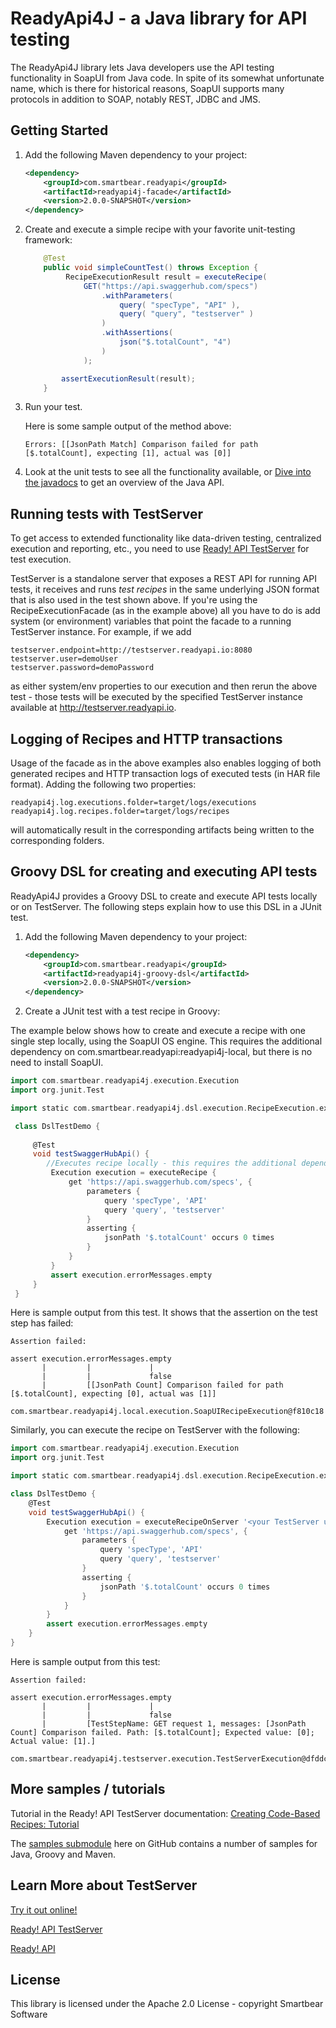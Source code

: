 # ReadyApi4J - a Java library for API testing

The ReadyApi4J library lets Java developers use the API testing functionality in SoapUI from Java code. 
In spite of its somewhat unfortunate name, which is there for historical reasons, SoapUI supports many protocols in 
addition to SOAP, notably REST, JDBC and JMS.

## Getting Started

1. Add the following Maven dependency to your project:
 
	```xml
	<dependency>
		<groupId>com.smartbear.readyapi</groupId>
		<artifactId>readyapi4j-facade</artifactId>
		<version>2.0.0-SNAPSHOT</version>
	</dependency>
	```

2. Create and execute a simple recipe with your favorite unit-testing framework:

	```java
	    @Test
        public void simpleCountTest() throws Exception {
             RecipeExecutionResult result = executeRecipe(
                 GET("https://api.swaggerhub.com/specs")
                     .withParameters(
                         query( "specType", "API" ),
                         query( "query", "testserver" )
                     )
                     .withAssertions(
                         json("$.totalCount", "4")
                     )                 
                 );
    
            assertExecutionResult(result);
        }
	```

3. Run your test.

    Here is some sample output of the method above:
    ```
    Errors: [[JsonPath Match] Comparison failed for path [$.totalCount], expecting [1], actual was [0]] 
    ```

4. Look at the unit tests to see all the functionality available, or [Dive into the javadocs](http://smartbear.github.io/readyapi4j/apidocs/) to get an overview of the Java API.

## Running tests with TestServer

To get access to extended functionality like data-driven testing, centralized execution and reporting, etc., you 
need to use [Ready! API TestServer](http://readyapi.smartbear.com/testserver/start) for test execution. 

TestServer is a standalone server that exposes a REST API for running API tests, it receives and runs *test recipes* 
in the same underlying JSON format that is also used in the test shown above. If you're using the RecipeExecutionFacade 
(as in the example above) all you have to do is add system (or environment) variables that point the facade to a 
running TestServer instance. For example, if we add

```
testserver.endpoint=http://testserver.readyapi.io:8080
testserver.user=demoUser
testserver.password=demoPassword
```
	
as either system/env properties to our execution and then rerun the above test - those tests will be executed by the 
specified TestServer instance available at http://testserver.readyapi.io.

## Logging of Recipes and HTTP transactions

Usage of the facade as in the above examples also enables logging of both generated recipes and HTTP transaction logs 
of executed tests (in HAR file format). Adding the following two properties:

```
readyapi4j.log.executions.folder=target/logs/executions
readyapi4j.log.recipes.folder=target/logs/recipes
```

will automatically result in the corresponding artifacts being written to the corresponding folders.

## Groovy DSL for creating and executing API tests

ReadyApi4J provides a Groovy DSL to create and execute API tests locally or on TestServer. 
The following steps explain how to use this DSL in a JUnit test.

1. Add the following Maven dependency to your project:
 
	```xml
	<dependency>
		<groupId>com.smartbear.readyapi</groupId>
		<artifactId>readyapi4j-groovy-dsl</artifactId>
		<version>2.0.0-SNAPSHOT</version>
	</dependency>
	```

2. Create a JUnit test with a test recipe in Groovy:

  The example below shows how to create and execute a recipe with one single step locally, using the SoapUI OS engine. 
  This requires the additional dependency on com.smartbear.readyapi:readyapi4j-local, but there is no need to install SoapUI. 
   ```groovy
   import com.smartbear.readyapi4j.execution.Execution
   import org.junit.Test
   
   import static com.smartbear.readyapi4j.dsl.execution.RecipeExecution.executeRecipe

    class DslTestDemo {
    
        @Test
        void testSwaggerHubApi() {
           //Executes recipe locally - this requires the additional dependency com.smartbear.readyapi:readyapi4j-local
            Execution execution = executeRecipe {
                get 'https://api.swaggerhub.com/specs', {
                    parameters {
                        query 'specType', 'API'
                        query 'query', 'testserver'
                    }
                    asserting {
                        jsonPath '$.totalCount' occurs 0 times
                    }
                }
            }
            assert execution.errorMessages.empty
        }
    }   
   ```
   Here is sample output from this test. It shows that the assertion on the test step has failed:
   ```
   Assertion failed: 
   
   assert execution.errorMessages.empty
          |         |             |
          |         |             false
          |         [[JsonPath Count] Comparison failed for path [$.totalCount], expecting [0], actual was [1]]
          com.smartbear.readyapi4j.local.execution.SoapUIRecipeExecution@f810c18
   ```
   
   Similarly, you can execute the recipe on TestServer with the following:
   ```groovy
   import com.smartbear.readyapi4j.execution.Execution
   import org.junit.Test
   
   import static com.smartbear.readyapi4j.dsl.execution.RecipeExecution.executeRecipeOnServer
   
   class DslTestDemo {
       @Test
       void testSwaggerHubApi() {
           Execution execution = executeRecipeOnServer '<your TestServer url, e.g. http://localhost:8080>', '<your user>', '<your password>', {
               get 'https://api.swaggerhub.com/specs', {
                   parameters {
                       query 'specType', 'API'
                       query 'query', 'testserver'
                   }
                   asserting {
                       jsonPath '$.totalCount' occurs 0 times
                   }
               }
           }
           assert execution.errorMessages.empty
       }
   }
   ```
Here is sample output from this test:
```
Assertion failed: 

assert execution.errorMessages.empty
       |         |             |
       |         |             false
       |         [TestStepName: GET request 1, messages: [JsonPath Count] Comparison failed. Path: [$.totalCount]; Expected value: [0]; Actual value: [1].]
       com.smartbear.readyapi4j.testserver.execution.TestServerExecution@dfddc9a
```
## More samples / tutorials

Tutorial in the Ready! API TestServer documentation: 
[Creating Code-Based Recipes: Tutorial](http://readyapi.smartbear.com/testserver/tutorials/code_based/start)

The [samples submodule](modules/samples) here on GitHub contains a number of samples for Java, Groovy and Maven.

## Learn More about TestServer

[Try it out online!](http://testserver.readyapi.io)

[Ready! API TestServer](http://readyapi.smartbear.com/testserver/intro/about)

[Ready! API](http://readyapi.smartbear.com/start)

## License

This library is licensed under the Apache 2.0 License - copyright Smartbear Software